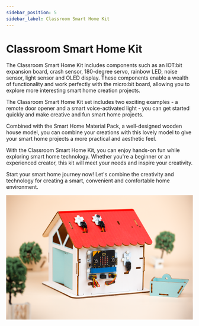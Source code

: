 ```yaml
---
sidebar_position: 5
sidebar_label: Classroom Smart Home Kit
---
```


# Classroom Smart Home Kit

The Classroom Smart Home Kit includes components such as an IOT:bit expansion board, crash sensor, 180-degree servo, rainbow LED, noise sensor, light sensor and OLED display. These components enable a wealth of functionality and work perfectly with the micro:bit board, allowing you to explore more interesting smart home creation projects.

The Classroom Smart Home Kit set includes two exciting examples - a remote door opener and a smart voice-activated light - you can get started quickly and make creative and fun smart home projects.

Combined with the Smart Home Material Pack, a well-designed wooden house model, you can combine your creations with this lovely model to give your smart home projects a more practical and aesthetic feel.

With the Classroom Smart Home Kit, you can enjoy hands-on fun while exploring smart home technology. Whether you're a beginner or an experienced creator, this kit will meet your needs and inspire your creativity.

Start your smart home journey now! Let's combine the creativity and technology for creating a smart, convenient and comfortable home environment.

![](./images/classroom-smart-home-kit.png)

